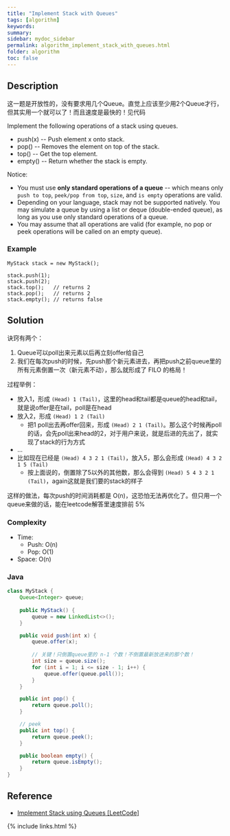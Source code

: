 ```yaml
---
title: "Implement Stack with Queues"
tags: [algorithm]
keywords:
summary:
sidebar: mydoc_sidebar
permalink: algorithm_implement_stack_with_queues.html
folder: algorithm
toc: false
---
```


## Description
这一题是开放性的，没有要求用几个Queue。直觉上应该至少用2个Queue才行，但其实用一个就可以了！而且速度是最快的！见代码

Implement the following operations of a stack using queues.
* push(x) -- Push element x onto stack.
* pop() -- Removes the element on top of the stack.
* top() -- Get the top element.
* empty() -- Return whether the stack is empty.

Notice:
* You must use **only standard operations of a queue** -- which means only `push to top`, `peek/pop from top`, `size`, and `is empty` operations are valid.
* Depending on your language, stack may not be supported natively. You may simulate a queue by using a list or deque (double-ended queue), as long as you use only standard operations of a queue.
* You may assume that all operations are valid (for example, no pop or peek operations will be called on an empty queue).

### Example
```
MyStack stack = new MyStack();

stack.push(1);
stack.push(2);  
stack.top();   // returns 2
stack.pop();   // returns 2
stack.empty(); // returns false
```

## Solution
诀窍有两个：
1. Queue可以poll出来元素以后再立刻offer给自己
2. 我们在每次push的时候，先push那个新元素进去，再把push之前queue里的所有元素倒置一次（新元素不动），那么就形成了 FILO 的格局！

过程举例：
* 放入1，形成 `(Head) 1 (Tail)`，这里的head和tail都是queue的head和tail，就是说offer是在tail，poll是在head
* 放入2，形成 `(Head) 1 2 (Tail)`
  * 把1 poll出去再offer回来，形成 `(Head) 2 1 (Tail)`。那么这个时候再poll的话，会先poll出来head的2，对于用户来说，就是后进的先出了，就实现了stack的行为方式
* ...
* 比如现在已经是 `(Head) 4 3 2 1 (Tail)`，放入5，那么会形成 `(Head) 4 3 2 1 5 (Tail)`
  * 按上面说的，倒置除了5以外的其他数，那么会得到 `(Head) 5 4 3 2 1 (Tail)`，again这就是我们要的stack的样子

这样的做法，每次push的时间消耗都是 O(n)，这恐怕无法再优化了。但只用一个queue来做的话，能在leetcode解答里速度排前 5%

### Complexity
* Time: 
  * Push: O(n)
  * Pop: O(1)
* Space: O(n)

### Java
```java
class MyStack {
    Queue<Integer> queue;
    
    public MyStack() {
        queue = new LinkedList<>();
    }

    public void push(int x) {
        queue.offer(x);
        
        // 关键！只倒置queue里的 n-1 个数！不倒置最新放进来的那个数！
        int size = queue.size();
        for (int i = 1; i <= size - 1; i++) {
            queue.offer(queue.poll());
        }
    }

    public int pop() {
        return queue.poll();
    }

    // peek
    public int top() {
        return queue.peek();
    }

    public boolean empty() {
        return queue.isEmpty();
    }
}
```

## Reference
* [Implement Stack using Queues [LeetCode]](https://leetcode.com/problems/implement-stack-using-queues/description/)

{% include links.html %}

